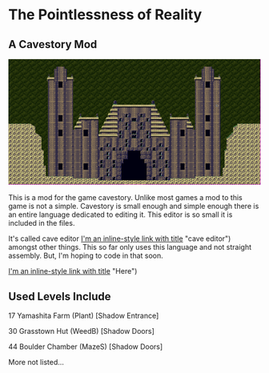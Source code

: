 # The Pointlessness of Reality


## A Cavestory Mod
![Message me if you want to help.](17203779_1255465041197133_1462668901_n.png)


This is a mod for the game cavestory. Unlike most games a mod to this game is not a simple. Cavestory is small enough and simple enough there is an entire language dedicated to editing it. This editor is so small it is included in the files. 

It's called cave editor [I'm an inline-style link with title](http://www.cavestory.org/download/editors.php) "cave editor") amongst other things. This so far only uses this language and not straight assembly. But, I'm hoping to code in that soon.  

[I'm an inline-style link with title](http://www.cavestory.org/download/editors.php) "Here")


## Used Levels Include

17 Yamashita Farm (Plant) [Shadow Entrance]

30 Grasstown Hut (WeedB) [Shadow Doors]

44 Boulder Chamber (MazeS) [Shadow Doors]

More not listed...
